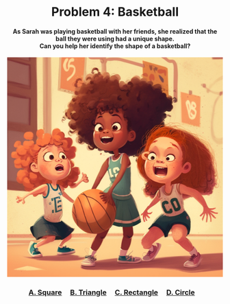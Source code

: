 <h1 align="center">
Problem 4: Basketball
</h1>

<h4 align="center">
As Sarah was playing basketball with her friends, she realized that the ball they were using had a unique shape.<br/>Can you help her identify the shape of a basketball?
</h4>

<p align="center">
<img src="ball.png" height="512"/>
</p>

<h3 align="center"><span><a href="https://raw.githubusercontent.com/rain1024/math/main/assets/lose0.png">A. Square</a></span>&nbsp;&nbsp;&nbsp;&nbsp;
<span><a href="https://raw.githubusercontent.com/rain1024/math/main/assets/lose0.png">B. Triangle</a></span>&nbsp;&nbsp;&nbsp;&nbsp;
<span><a href="https://raw.githubusercontent.com/rain1024/math/main/assets/lose0.png">C. Rectangle</a></span>&nbsp;&nbsp;&nbsp;&nbsp;
<span><a href="https://raw.githubusercontent.com/rain1024/math/main/assets/win0.png">D. Circle</a></span>&nbsp;&nbsp;&nbsp;&nbsp;
</h3>